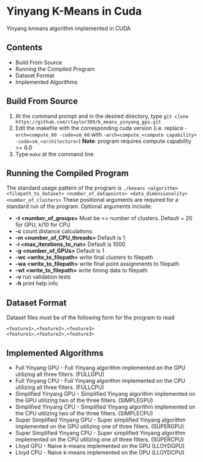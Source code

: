 # Yinyang K-Means in Cuda
Yinyang kmeans algorithm implemented in CUDA

## Contents
- Build From Source
- Running the Compiled Program
- Dataset Format
- Implemented Algorithms

## Build From Source
1. At the command prompt and in the desired directory, type `git clone https://github.com/ctaylor389/k_means_yinyang_gpu.git`
2. Edit the makefile with the corresponding cuda version (i.e. replace `-arch=compute_60 -code=sm_60` with `-arch=compute_<compute capability> -code=sm_<architecture>`) **Note**: program requires compute capability >= 6.0
3. Type `make` at the command line

## Running the Compiled Program
The standard usage pattern of the program is `./kmeans <algorithm> <filepath_to_dataset> <number_of_datapoints> <data_dimensionality> <number_of_clusters>` These positional arguments are required for a standard run of the program.
Optional arguments include:
-  **-t  <number_of_groups>** Must be <= number of clusters. Default = 20 for GPU, k/10 for CPU
-  **-c** count distance calculations
-  **-m <number_of_CPU_threads>** Default is 1
-  **-i <max_iterations_to_run>** Default is 1000
-  **-g <number_of_GPUs>** Default is 1
-  **-wc <write_to_filepath>** write final clusters to filepath
-  **-wa <write_to_filepath>** write final point assignments to filepath
-  **-wt <write_to_filepath>** write timing data to filepath
-  **-v** run validation tests
-  **-h** print help info

## Dataset Format
Dataset files must be of the following form for the program to read
```
<feature1>,<feature2>,<feature3>
<feature1>,<feature2>,<feature3>
```

## Implemented Algorithms
- Full Yinyang GPU - Full Yinyang algorithm implemented on the GPU utilizing all three filters. (FULLGPU)
- Full Yinyang CPU - Full Yinyang algorithm implemented on the CPU utilizing all three filters. (FULLCPU)
- Simplified Yinyang GPU - Simplified Yinyang algorithm implemented on the GPU utilizing two of the three filters. (SIMPLEGPU)
- Simplified Yinyang CPU - Simplified Yinyang algorithm implemented on the CPU utilizing two of the three filters. (SIMPLECPU)
- Super Simplified Yinyang GPU - Super simplified Yinyang algorithm implemented on the GPU utilizing one of three filters. (SUPERGPU)
- Super Simplified Yinyang CPU - Super simplified Yinyang algorithm implemented on the CPU utilizing one of three filters. (SUPERCPU)
- Lloyd GPU - Naive k-means implemented on the GPU (LLOYDGPU)
- Lloyd CPU - Naive k-means implemented on the GPU (LLOYDCPU)
